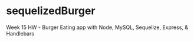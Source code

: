 # sequelizedBurger
Week 15 HW - Burger Eating app with Node, MySQL, Sequelize, Express, &amp; Handlebars
